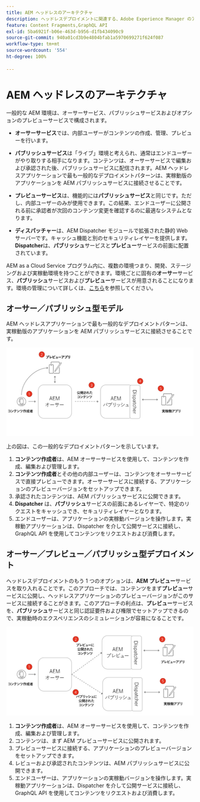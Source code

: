 ```yaml
---
title: AEM ヘッドレスのアーキテクチャ
description: ヘッドレスデプロイメントに関連する、Adobe Experience Manager のアーキテクチャの概要について説明します。AEM オーサーサービス、プレビューサービスおよびパブリッシュサービスの役割と、ヘッドレスアプリケーションで推奨されるデプロイメントパターンについて説明します。
feature: Content Fragments,GraphQL API
exl-id: 5ba6921f-b06e-463d-b956-d1fb434090c9
source-git-commit: 940a01cd3b9e4804bfab1a5970699271f624f087
workflow-type: tm+mt
source-wordcount: '554'
ht-degree: 100%

---
```


# AEM ヘッドレスのアーキテクチャ

一般的な AEM 環境は、オーサーサービス、パブリッシュサービスおよびオプションのプレビューサービスで構成されます。

* **オーサーサービス**&#x200B;では、内部ユーザーがコンテンツの作成、管理、プレビューを行います。

* **パブリッシュサービス**&#x200B;は「ライブ」環境と考えられ、通常はエンドユーザーがやり取りする相手になります。コンテンツは、オーサーサービスで編集および承認された後、パブリッシュサービスに配信されます。AEM ヘッドレスアプリケーションで最も一般的なデプロイメントパターンは、実稼動版のアプリケーションを AEM パブリッシュサービスに接続させることです。

* **プレビューサービス**&#x200B;は、機能的には&#x200B;**パブリッシュサービス**&#x200B;と同じです。ただし、内部ユーザーのみが使用できます。この結果、エンドユーザーに公開される前に承認者が次回のコンテンツ変更を確認するのに最適なシステムとなります。

* **ディスパッチャー**&#x200B;は、AEM Dispatcher モジュールで拡張された静的 Web サーバーです。キャッシュ機能と別のセキュリティレイヤーを提供します。**Dispatcher**&#x200B;は、**パブリッシュ**&#x200B;サービスと&#x200B;**プレビュー**&#x200B;サービスの前面に配置されています。

AEM as a Cloud Service プログラム内に、複数の環境つまり、開発、ステージングおよび実稼動環境を持つことができます。環境ごとに固有の&#x200B;**オーサー**&#x200B;サービス、**パブリッシュ**&#x200B;サービスおよび&#x200B;**プレビュー**&#x200B;サービスが用意されることになります。環境の管理について詳しくは、[こちら](/help/implementing/cloud-manager/manage-environments.md)を参照してください。

## オーサー／パブリッシュ型モデル

AEM ヘッドレスアプリケーションで最も一般的なデプロイメントパターンは、実稼動版のアプリケーションを AEM パブリッシュサービスに接続させることです。

![オーサーパブリッシュアーキテクチャ](assets/autho-publish-architecture-diagram.png)

上の図は、この一般的なデプロイメントパターンを示しています。

1. **コンテンツ作成者**&#x200B;は、AEM オーサーサービスを使用して、コンテンツを作成、編集および管理します。
1. **コンテンツ作成者**&#x200B;とその他の内部ユーザーは、コンテンツをオーサーサービスで直接プレビューできます。オーサーサービスに接続する、アプリケーションのプレビューバージョンをセットアップできます。
1. 承認されたコンテンツは、AEM パブリッシュサービスに公開できます。
1. **Dispatcher** は、**パブリッシュ**&#x200B;サービスの前面にあるレイヤーで、特定のリクエストをキャッシュでき、セキュリティレイヤーとなります。
1. エンドユーザーは、アプリケーションの実稼動バージョンを操作します。実稼動アプリケーションは、Dispatcher を介して公開サービスに接続し、GraphQL API を使用してコンテンツをリクエストおよび消費します。

## オーサー／プレビュー／パブリッシュ型デプロイメント

ヘッドレスデプロイメントのもう 1 つのオプションは、**AEM プレビュー**&#x200B;サービスを取り入れることです。このアプローチでは、コンテンツをまず&#x200B;**プレビュー**&#x200B;サービスに公開し、ヘッドレスアプリケーションのプレビューバージョンがこのサービスに接続することがきます。このアプローチの利点は、**プレビュー**&#x200B;サービスを、**パブリッシュ**&#x200B;サービスと同じ認証要件および権限でセットアップできるので、実稼動時のエクスペリエンスのシミュレーションが容易になることです。

![オーサー／プレビュー／パブリッシュ型アーキテクチャ](assets/author-preview-publish-architecture-diagram.png)

1. **コンテンツ作成者**&#x200B;は、AEM オーサーサービスを使用して、コンテンツを作成、編集および管理します。
1. コンテンツは、まず AEM プレビューサービスに公開されます。
1. プレビューサービスに接続する、アプリケーションのプレビューバージョンをセットアップできます。
1. レビューおよび承認されたコンテンツは、AEM パブリッシュサービスに公開できます。
1. エンドユーザーは、アプリケーションの実稼動バージョンを操作します。実稼動アプリケーションは、Dispatcher を介して公開サービスに接続し、GraphQL API を使用してコンテンツをリクエストおよび消費します。
